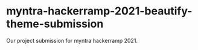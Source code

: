 # myntra-hackerramp-2021-beautify-theme-submission
Our project submission for myntra hackerramp 2021.
